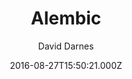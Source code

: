 ---
title: Alembic
github: https://github.com/daviddarnes/alembic
demo: https://alembic.darn.es/
author: David Darnes
ssg:
  - Jekyll
cms:
  - Decap
  - Forestry
  - DatoCMS
  - Contentful
date: 2016-08-27T15:50:21.000Z
description: >-
  ⚗️ A Jekyll boilerplate theme designed to be a starting point for any Jekyll
  website
draft: false
publish_date: '2016-08-27T15:50:21Z'
update_date: '2021-06-14T18:21:20Z'
github_star: 669
github_fork: 784
---